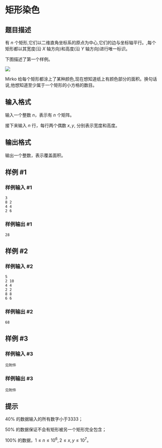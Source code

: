 # 矩形染色

## 题目描述

有 $n$ 个矩形,它们以二维直角坐标系的原点为中心,它们的边与坐标轴平行。,每个矩形都以其宽度(沿 $X$ 轴方向)和高度(沿 $Y$ 轴方向)进行唯一标识。

下图描述了第一个样例。

![](https://cdn.luogu.com.cn/upload/image_hosting/foc0tik8.png)

Mirko 给每个矩形都涂上了某种颜色,现在想知道纸上有颜色部分的面积。换句话说,他想知道至少属于一个矩形的小方格的数目。

## 输入格式

输入一个整数 $n$，表示有 $n$ 个矩阵。

接下来输入 $n$ 行，每行两个偶数 $x,y$, 分别表示宽度和高度。

## 输出格式

输出一个整数，表示覆盖面积。

## 样例 #1

### 样例输入 #1

```
3
8 2
4 4
2 6
```

### 样例输出 #1

```
28
```

## 样例 #2

### 样例输入 #2

```
5
2 10
4 4
2 2
8 8
6 6
```

### 样例输出 #2

```
68
```

## 样例 #3

### 样例输入 #3

```
见附件
```

### 样例输出 #3

```
见附件
```

## 提示

$40\%$ 的数据输入的所有数字小于$3333$；

$50\%$ 的数据保证不会有矩形被另一个矩形完全包含；

$100\%$ 的数据，$1\le n\le 10^6,2\le x,y\le 10^7$。